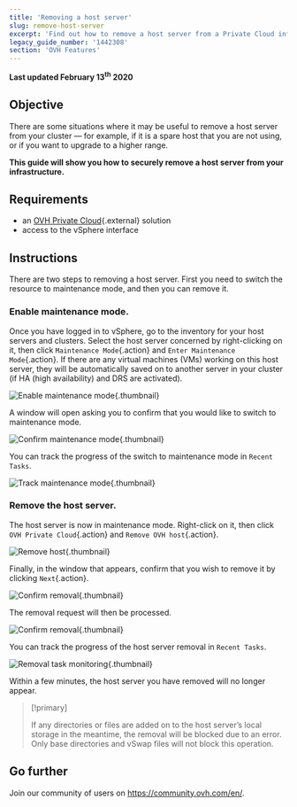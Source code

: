 ```yaml
---
title: 'Removing a host server'
slug: remove-host-server
excerpt: 'Find out how to remove a host server from a Private Cloud infrastructure'
legacy_guide_number: '1442308'
section: 'OVH Features'
---
```


**Last updated February 13<sup>th</sup> 2020**

## Objective

There are some situations where it may be useful to remove a host server from your cluster — for example, if it is a spare host that you are not using, or if you want to upgrade to a higher range.

**This guide will show you how to securely remove a host server from your infrastructure.**

## Requirements

* an [OVH Private Cloud](https://www.ovh.co.uk/private-cloud/){.external} solution
* access to the vSphere interface


## Instructions

There are two steps to removing a host server. First you need to switch the resource to maintenance mode, and then you can remove it.

### Enable maintenance mode.

Once you have logged in to vSphere, go to the inventory for your host servers and clusters. Select the host server concerned by right-clicking on it, then click `Maintenance Mode`{.action} and `Enter Maintenance Mode`{.action}. If there are any virtual machines (VMs) working on this host server, they will be automatically saved on to another server in your cluster (if HA (high availability) and DRS are activated).

![Enable maintenance mode](images/hostmaintenancemode.png){.thumbnail}

A window will open asking you to confirm that you would like to switch to maintenance mode.

![Confirm maintenance mode](images/confirmmaintenanceMode.png){.thumbnail}

You can track the progress of the switch to maintenance mode in `Recent Tasks`.

![Track maintenance mode](images/taskmaintenancemode.png){.thumbnail}


### Remove the host server.

The host server is now in maintenance mode. Right-click on it, then click `OVH Private Cloud`{.action} and `Remove OVH host`{.action}.

![Remove host](images/removeovhhost_01.png){.thumbnail}

Finally, in the window that appears, confirm that you wish to remove it by clicking `Next`{.action}.

![Confirm removal](images/removeovhhost_02.png){.thumbnail}

The removal request will then be processed.

![Confirm removal](images/removeovhhost_03.png){.thumbnail}

You can track the progress of the host server removal in `Recent Tasks`.

![Removal task monitoring](images/taskremovehost.png){.thumbnail}

Within a few minutes, the host server you have removed will no longer appear. 

> [!primary]
>
> If any directories or files are added on to the host server’s local storage in the meantime, the removal will be blocked due to an error. Only base directories and vSwap files will not block this operation.
> 


## Go further

Join our community of users on <https://community.ovh.com/en/>.
